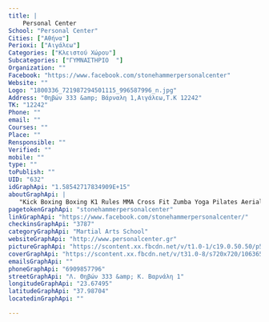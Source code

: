 ```yaml
---
title: |
    Personal Center
School: "Personal Center"
Cities: ["Αθήνα"]
Perioxi: ["Αιγάλεω"]
Categories: ["Κλειστού Χώρου"]
Subcategories: ["ΓΥΜΝΑΣΤΗΡΙΟ  "]
Organization: ""
Facebook: "https://www.facebook.com/stonehammerpersonalcenter"
Website: ""
Logo: "1800336_721987294501115_996587996_n.jpg"
Address: "Θηβών 333 &amp; Βάρναλη 1,Αιγάλεω,Τ.Κ 12242"
TK: "12242"
Phone: ""
email: ""
Courses: ""
Place: ""
Rensponsible: ""
Verified: ""
mobile: ""
type: ""
toPublish: ""
UID: "632"
idGraphApi: "1.58542717834909E+15"
aboutGraphApi: | 
   "Kick Boxing Boxing K1 Rules MMA Cross Fit Zumba Yoga Pilates Aerial Yoga Tae Bo Acro Yoga Gym BJJ"
pagetokenGraphApi: "stonehammerpersonalcenter"
linkGraphApi: "https://www.facebook.com/stonehammerpersonalcenter/"
checkinsGraphApi: "3787"
categoryGraphApi: "Martial Arts School"
websiteGraphApi: "http://www.personalcenter.gr"
pictureGraphApi: "https://scontent.xx.fbcdn.net/v/t1.0-1/c19.0.50.50/p50x50/10013756_1586253108266498_4402631433270015821_n.jpg?oh=582aa1fd042fb1f7cadfbb4598744197&amp;oe=5B089F5A"
coverGraphApi: "https://scontent.xx.fbcdn.net/v/t31.0-8/s720x720/10636510_1707669376124870_3237613983087477329_o.jpg?oh=fc6d1c26f62a22545768844a315bd1c3&amp;oe=5B3D6C2B"
emailsGraphApi: ""
phoneGraphApi: "6909857796"
streetGraphApi: "Λ. Θηβών 333 &amp; Κ. Βαρνάλη 1"
longitudeGraphApi: "23.67495"
latitudeGraphApi: "37.98704"
locatedinGraphApi: ""

---
```




